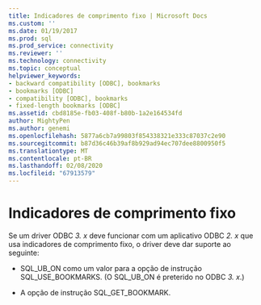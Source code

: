 ```yaml
---
title: Indicadores de comprimento fixo | Microsoft Docs
ms.custom: ''
ms.date: 01/19/2017
ms.prod: sql
ms.prod_service: connectivity
ms.reviewer: ''
ms.technology: connectivity
ms.topic: conceptual
helpviewer_keywords:
- backward compatibility [ODBC], bookmarks
- bookmarks [ODBC]
- compatibility [ODBC], bookmarks
- fixed-length bookmarks [ODBC]
ms.assetid: cbd8185e-fb03-408f-b80b-1a2e164534fd
author: MightyPen
ms.author: genemi
ms.openlocfilehash: 5877a6cb7a99803f854338321e333c87037c2e90
ms.sourcegitcommit: b87d36c46b39af8b929ad94ec707dee8800950f5
ms.translationtype: MT
ms.contentlocale: pt-BR
ms.lasthandoff: 02/08/2020
ms.locfileid: "67913579"
---
```

# <a name="fixed-length-bookmarks"></a>Indicadores de comprimento fixo
Se um driver ODBC *3. x* deve funcionar com um aplicativo ODBC *2. x* que usa indicadores de comprimento fixo, o driver deve dar suporte ao seguinte:  
  
-   SQL_UB_ON como um valor para a opção de instrução SQL_USE_BOOKMARKS. (O SQL_UB_ON é preterido no ODBC *3. x*.)  
  
-   A opção de instrução SQL_GET_BOOKMARK.
